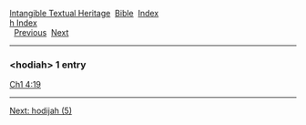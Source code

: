[Intangible Textual Heritage](../../index)  [Bible](../index) 
[Index](index)   
[h Index](_h_)  
  [Previous](c05517)  [Next](c05519) 

------------------------------------------------------------------------

### &lt;hodiah&gt; 1 entry

[Ch1 4:19](../kjv/ch1004.htm#019)  

------------------------------------------------------------------------

[Next: hodijah (5)](c05519)
